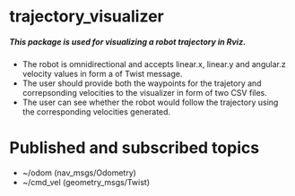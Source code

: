 # trajectory_visualizer

##### This package is used for visualizing a robot trajectory in Rviz.

* The robot is omnidirectional and accepts linear.x, linear.y and angular.z velocity values in form a of Twist message.
* The user should provide both the waypoints for the trajetory and correpsonding velocities to the visualizer in form of two CSV files.
* The user can see whether the robot would follow the trajectory using the corresponding velocities generated.

# Published and subscribed topics
* ~/odom (nav_msgs/Odometry)
* ~/cmd_vel (geometry_msgs/Twist)

